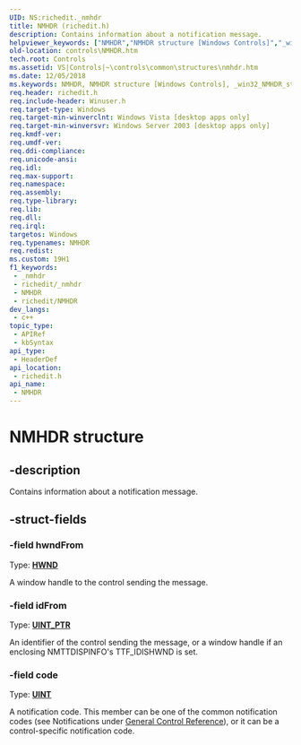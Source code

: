 ```yaml
---
UID: NS:richedit._nmhdr
title: NMHDR (richedit.h)
description: Contains information about a notification message.
helpviewer_keywords: ["NMHDR","NMHDR structure [Windows Controls]","_win32_NMHDR_str","_win32_NMHDR_str_cpp","controls.NMHDR","controls._win32_NMHDR_str","richedit/NMHDR"]
old-location: controls\NMHDR.htm
tech.root: Controls
ms.assetid: VS|Controls|~\controls\common\structures\nmhdr.htm
ms.date: 12/05/2018
ms.keywords: NMHDR, NMHDR structure [Windows Controls], _win32_NMHDR_str, _win32_NMHDR_str_cpp, controls.NMHDR, controls._win32_NMHDR_str, richedit/NMHDR
req.header: richedit.h
req.include-header: Winuser.h
req.target-type: Windows
req.target-min-winverclnt: Windows Vista [desktop apps only]
req.target-min-winversvr: Windows Server 2003 [desktop apps only]
req.kmdf-ver: 
req.umdf-ver: 
req.ddi-compliance: 
req.unicode-ansi: 
req.idl: 
req.max-support: 
req.namespace: 
req.assembly: 
req.type-library: 
req.lib: 
req.dll: 
req.irql: 
targetos: Windows
req.typenames: NMHDR
req.redist: 
ms.custom: 19H1
f1_keywords:
 - _nmhdr
 - richedit/_nmhdr
 - NMHDR
 - richedit/NMHDR
dev_langs:
 - c++
topic_type:
 - APIRef
 - kbSyntax
api_type:
 - HeaderDef
api_location:
 - richedit.h
api_name:
 - NMHDR
---
```


# NMHDR structure


## -description

Contains information about a notification message.

## -struct-fields

### -field hwndFrom

Type: <b><a href="/windows/desktop/WinProg/windows-data-types">HWND</a></b>

A window handle to the control sending the message.

### -field idFrom

Type: <b><a href="/windows/desktop/WinProg/windows-data-types">UINT_PTR</a></b>

An identifier of the control sending the message, or a window handle if an enclosing NMTTDISPINFO's TTF_IDISHWND is set.

### -field code

Type: <b><a href="/windows/desktop/WinProg/windows-data-types">UINT</a></b>

A notification code. This member can be one of the common notification codes (see Notifications under <a href="https://msdn.microsoft.com/c8e72ae9-7c71-465d-9a6b-07e7923d4a13">General Control Reference</a>), or it can be a control-specific notification code.
